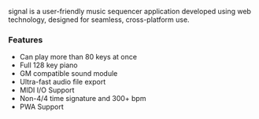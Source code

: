 signal is a user-friendly music sequencer application developed using web technology, designed for seamless, cross-platform use.

### Features

- Can play more than 80 keys at once
- Full 128 key piano
- GM compatible sound module
- Ultra-fast audio file export
- MIDI I/O Support
- Non-4/4 time signature and 300+ bpm
- PWA Support

